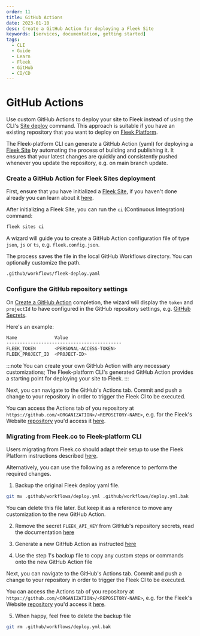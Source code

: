 ```yaml
---
order: 11
title: GitHub Actions
date: 2023-01-10
desc: Create a GitHub Action for deploying a Fleek Site
keywords: [services, documentation, getting started]
tags:
  - CLI
  - Guide
  - Learn
  - Fleek
  - GitHub
  - CI/CD
---
```


# GitHub Actions

Use custom GitHub Actions to deploy your site to Fleek instead of using the CLI's [Site deploy](https://hosting.fleek.xyz/cli/hosting/) command. This approach is suitable if you have an existing repository that you want to deploy on [Fleek Platform](https://fleek.xyz).

The Fleek-platform CLI can generate a GitHub Action (yaml) for deploying a [Fleek Site](https://hosting.fleek.xyz/cli/hosting/) by automating the process of building and publishing it. It ensures that your latest changes are quickly and consistently pushed whenever you update the repository, e.g. on main branch update.

### Create a GitHub Action for Fleek Sites deployment

First, ensure that you have initialized a [Fleek Site](https://resources.fleek.xyz/docs/platform/hosting/), if you haven't done already you can learn about it [here](https://hosting.fleek.xyz/cli/hosting/).

After initializing a Fleek Site, you can run the `ci` (Continuous Integration) command:

```sh
fleek sites ci
```

A wizard will guide you to create a GitHub Action configuration file of type `json`, `js` or `ts`, e.g. `fleek.config.json`.

The process saves the file in the local GitHub Workflows directory. You can optionally customize the path.

```sh
.github/workflows/fleek-deploy.yaml
```

### Configure the GitHub repository settings

On [Create a GitHub Action](#create-a-github-action) completion, the wizard will display the `token` and `projectId` to have configured in the GitHub repository settings, e.g. [GitHub Secrets](https://docs.github.com/en/actions/security-for-github-actions/security-guides/using-secrets-in-github-actions).

Here's an example:

```sh
Name              Value
-------------------------------------------
FLEEK_TOKEN       <PERSONAL-ACCESS-TOKEN>
FLEEK_PROJECT_ID  <PROJECT-ID>
```

:::note
You can create your own GitHub Action with any necessary customizations; The Fleek-platform CLI's generated GitHub Action provides a starting point for deploying your site to Fleek.
:::

Next, you can navigate to the GitHub's Actions tab. Commit and push a change to your repository in order to trigger the Fleek CI to be executed.

You can access the Actions tab of you repository at `https://github.com/<ORGANIZATION>/<REPOSITORY-NAME>`, e.g. for the Fleek's Website [repository](https://github.com/fleek-platform/website) you'd access it [here](https://github.com/fleek-platform/website/actions).

### Migrating from Fleek.co to Fleek-platform CLI

Users migrating from Fleek.co should adapt their setup to use the Fleek Platform instructions described [here](#create-a-github-action-for-fleek-sites-deployment).

Alternatively, you can use the following as a reference to perform the required changes.

1. Backup the original Fleek deploy yaml file.

```sh
git mv .github/workflows/deploy.yml .github/workflows/deploy.yml.bak
```

You can delete this file later. But keep it as a reference to move any customization to the new GitHub Action.

2. Remove the secret `FLEEK_API_KEY` from GitHub's repository secrets, read the documentation [here](https://docs.github.com/en/actions/security-for-github-actions/security-guides/using-secrets-in-github-actions)

3. Generate a new GitHub Action as instructed [here](#create-a-github-action-for-fleek-sites-deployment)

4. Use the step 1's backup file to copy any custom steps or commands onto the new GitHub Action file

Next, you can navigate to the GitHub's Actions tab. Commit and push a change to your repository in order to trigger the Fleek CI to be executed.

You can access the Actions tab of you repository at `https://github.com/<ORGANIZATION>/<REPOSITORY-NAME>`, e.g. for the Fleek's Website [repository](https://github.com/fleek-platform/website) you'd access it [here](https://github.com/fleek-platform/website/actions).

5. When happy, feel free to delete the backup file

```sh
git rm .github/workflows/deploy.yml.bak
```
